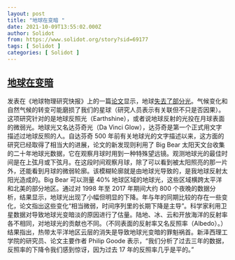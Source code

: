 ```yaml
---
layout: post
title: "地球在变暗 "
date: 2021-10-09T13:55:02.000Z
author: Solidot
from: https://www.solidot.org/story?sid=69177
tags: [ Solidot ]
categories: [ Solidot ]
---
```

<!--1633787702000-->
[地球在变暗](https://www.solidot.org/story?sid=69177)
------

<div>
发表在《地球物理研究快报》上的一篇<a href="https://agupubs.onlinelibrary.wiley.com/doi/10.1029/2021GL094888">论文</a>显示，地球<a href="https://gizmodo.com/earth-is-getting-dimmer-1847782399">失去了部分光</a>。气候变化和自然气候的转变可能磨损了我们的星球（研究人员表示有关联但不只是否因果）。这项研究针对的是地球反照光（Earthshine），或者说地球反射的光投在月球表面的微弱光。地球光又名达芬奇光（Da Vinci Glow），达芬奇是第一个正式用文字描述过地球反照的人。自达芬奇 500 年前有关地球光的文字描述以来，这方面的研究已经取得了相当大的进展，论文的新发现则利用了 Big Bear 太阳天文台收集的二十年地球光数据，它在观察月球时用到一种特殊望远镜。观测地球光的最佳时间是在上弦月或下弦月。在这段时间观察月球，除了可以看到被太阳照亮的那一片外，还能看到月球的微弱轮廓。该模糊轮廓就是由地球光导致的，是我地球反射太阳光造成的。Big Bear 可以测量 40% 地球区域的地球光，这些区域横跨太平洋和北美的部分地区。通过对 1998 年至 2017 年期间大约 800 个夜晚的数据分析，结果显示，地球光出现了小幅但明显的下降。年与年的同期比较的存在一些变化，论文指出这些变化“相当微弱，时间序列里的长期下降是主导”。科学家利用卫星数据对导致地球光变暗淡的原因进行了估量。陆地、冰、云和开放海洋的反射率各不相同，对地球光的贡献也不同。（不同表面的反射率又名反照率（Albedo）。）结果指出，热带太平洋地区云层的消失是导致地球光变暗的罪魁祸首。新泽西理工学院的研究员、论文主要作者 Philip Goode 表示，“我们分析了过去三年的数据，反照率的下降令我们感到惊讶，因为过去 17 年的反照率几乎是平的。”
</div>
